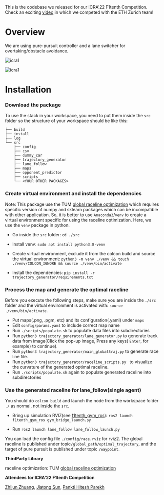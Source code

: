 This is the codebase we released for our ICRA'22 F1tenth Competition. Check an exciting [video](http://zzjun725.github.io/files/projects/icracut.mp4) in which we competed with the ETH Zurich team! 

# Overview

We are using pure-pursuit controller and a lane switcher for overtaking/obstacle avoidance.

![icra1](http://zzjun725.github.io/files/projects/icra_poster1.png)

![icra1](http://zzjun725.github.io/files/projects/icra_poster2.png) 

# Installation

### Download the package

To use the stack in your workspace, you need to put them inside the `src` folder so the structure of your workspace should be like this:

```
├── build
├── install
├── log
└── src
    ├── config
    ├── csv
    ├── dummy_car
    ├── trajectory_generator
    ├── lane_follow
    ├── maps
    ├── opponent_predictor
    ├── scripts
    └── <YOUR OTHER PACKAGES>
```



### Create virtual environment and install the dependencies

Note: This package use the TUM [global raceline optimization](https://github.com/TUMFTM/global_racetrajectory_optimization) which requires specific version of numpy and sklearn packages which can be incompatible with other application. So, it is better to use `Anaconda3`/`venv` to create a virtual environment specific for using the raceline optimization. Here, we use the `venv` package in python.

- Go inside the `src` folder: `cd ./src`

- Install venv:  `sudo apt install python3.8-venv`

- Create virtual environment, exclude it from the colcon build and source the virtual environment: `python3 -m venv ./venv && touch ./venv/COLCON_IGNORE && source ./venv/bin/activate  ` 

- Install the dependencies: `pip install -r trajectory_generator/requirements.txt`



### Process the map and generate the optimal raceline 

Before you execute the following steps, make sure you are inside the `./src` folder and the virtual environment is activated with: `source ./venv/bin/activate`.

- Put maps(.png, .pgm, etc) and its configuration(.yaml) under `maps`
- Edit `config/params.yaml` to include correct map name
- Run `./scripts/populate.sh` to populate data files into subdirectories
- Run `python3 trajectory_generator/lane_generator.py` to generate track data from image(Click the pop-up image, Press any keys( `Enter`, for example) to continue).
- Run `python3 trajectory_generator/main_globaltraj.py` to generate race line file.
- Run `python3 trajectory_generator/raceline_scripts.py ` to visualize the curvature of the generated optimal raceline.
- Run `./scripts/populate.sh` again to populate generated raceline into subdirectories



### Use the generated raceline for lane_follow(single agent)

You should do `colcon build` and launch the node from the workspace folder `./` as normal, not inside the `src`.

- Bring up simulation RVIZ(see [f1tenth_gym_ros](https://github.com/f1tenth/f1tenth_gym_ros)): `ros2 launch f1tenth_gym_ros gym_bridge_launch.py`

- Run `ros2 launch lane_follow lane_follow_launch.py`

You can load the config file `./config/race.rviz` for rviz2. The global raceline is published under topic`/global_path/optimal_trajectory`, and the target of pure pursuit is published under topic `/waypoint`.



**ThirdParty Library**

raceline optimization: TUM [global raceline optimization](https://github.com/TUMFTM/global_racetrajectory_optimization) 



**Attendees for ICRA'22 F1tenth Competition**

[Zhijun Zhuang](https://www.linkedin.com/in/zhijun-zhuang-01a140205/), [Jiatong Sun](https://www.linkedin.com/in/jiatong-sun/), [Pankti Hitesh Parekh](https://www.linkedin.com/in/panktiparekh/)


